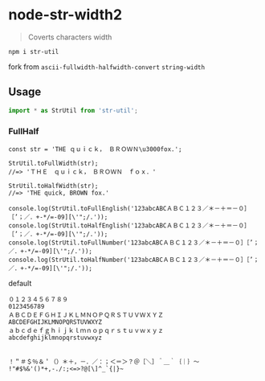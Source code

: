 # node-str-width2

> Coverts characters width

`npm i str-util`

fork from `ascii-fullwidth-halfwidth-convert` `string-width`

## Usage

```javascript
import * as StrUtil from 'str-util';
```

### FullHalf

```
const str = 'THE ｑｕｉｃｋ， ＢＲＯＷＮ\u3000fox.';

StrUtil.toFullWidth(str);
//=> 'ＴＨＥ　ｑｕｉｃｋ，　ＢＲＯＷＮ　ｆｏｘ．'

StrUtil.toHalfWidth(str);
//=> 'THE quick, BROWN fox.'

console.log(StrUtil.toFullEnglish('123abcABCＡＢＣ１２３／＊－＋＝－０］［’；／．+-*/=-09][\'";/.'));
console.log(StrUtil.toHalfEnglish('123abcABCＡＢＣ１２３／＊－＋＝－０］［’；／．+-*/=-09][\'";/.'));
console.log(StrUtil.toFullNumber('123abcABCＡＢＣ１２３／＊－＋＝－０］［’；／．+-*/=-09][\'";/.'));
console.log(StrUtil.toHalfNumber('123abcABCＡＢＣ１２３／＊－＋＝－０］［’；／．+-*/=-09][\'";/.'));
```

default
```
０１２３４５６７８９
0123456789
ＡＢＣＤＥＦＧＨＩＪＫＬＭＮＯＰＱＲＳＴＵＶＷＸＹＺ
ABCDEFGHIJKLMNOPQRSTUVWXYZ
ａｂｃｄｅｆｇｈｉｊｋｌｍｎｏｐｑｒｓｔｕｖｗｘｙｚ
abcdefghijklmnopqrstuvwxyz
　

！＂＃＄％＆＇（）＊＋，－．／：；＜＝＞？＠［＼］＾＿｀｛｜｝～
!"#$%&'()*+,-./:;<=>?@[\]^_`{|}~
```
